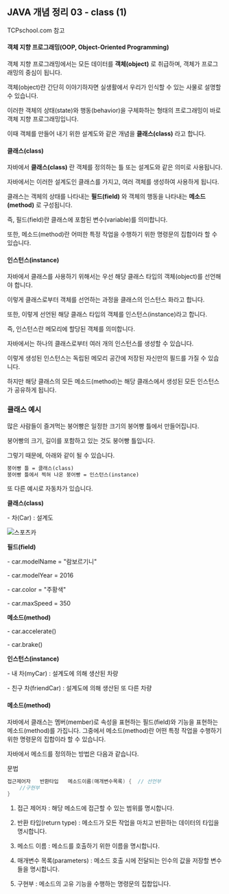 ##  JAVA 개념 정리 03 - class (1)

TCPschool.com 참고



#### 객체 지향 프로그래밍(OOP, Object-Oriented Programming)

객체 지향 프로그래밍에서는 모든 데이터를 **객체(object)** 로 취급하며, 객체가 프로그래밍의 중심이 됩니다.

 

객체(object)란 간단히 이야기하자면 실생활에서 우리가 인식할 수 있는 사물로 설명할 수 있습니다.

이러한 객체의 상태(state)와 행동(behavior)을 구체화하는 형태의 프로그래밍이 바로 객체 지향 프로그래밍입니다.

이때 객체를 만들어 내기 위한 설계도와 같은 개념을 **클래스(class)** 라고 합니다.



#### 클래스(class)

자바에서 **클래스(class)** 란 객체를 정의하는 틀 또는 설계도와 같은 의미로 사용됩니다.

자바에서는 이러한 설계도인 클래스를 가지고, 여러 객체를 생성하여 사용하게 됩니다.

 

클래스는 객체의 상태를 나타내는 **필드(field)** 와 객체의 행동을 나타내는 **메소드(method)** 로 구성됩니다.

즉, 필드(field)란 클래스에 포함된 변수(variable)를 의미합니다.

또한, 메소드(method)란 어떠한 특정 작업을 수행하기 위한 명령문의 집합이라 할 수 있습니다.



#### 인스턴스(instance)

자바에서 클래스를 사용하기 위해서는 우선 해당 클래스 타입의 객체(object)를 선언해야 합니다.

이렇게 클래스로부터 객체를 선언하는 과정을 클래스의 인스턴스 화라고 합니다.

또한, 이렇게 선언된 해당 클래스 타입의 객체를 인스턴스(instance)라고 합니다.

즉, 인스턴스란 메모리에 할당된 객체를 의미합니다.

 

자바에서는 하나의 클래스로부터 여러 개의 인스턴스를 생성할 수 있습니다.

이렇게 생성된 인스턴스는 독립된 메모리 공간에 저장된 자신만의 필드를 가질 수 있습니다.

하지만 해당 클래스의 모든 메소드(method)는 해당 클래스에서 생성된 모든 인스턴스가 공유하게 됩니다.





### 클래스 예시

많은 사람들이 즐겨먹는 붕어빵은 일정한 크기의 붕어빵 틀에서 만들어집니다. 

붕어빵의 크기, 길이를 포함하고 있는 것도 붕어빵 틀입니다. 

그렇기 때문에,  아래와 같이 될 수 있습니다.

```html
붕어빵 틀 = 클래스(class)
붕어빵 틀에서 찍혀 나온 붕어빵 = 인스턴스(instance)
```

  

또 다른 예시로 자동차가 있습니다.




**클래스(class)**

\- 차(Car) : 설계도

![스포츠카](http://tcpschool.com/lectures/img_java_sports_car.png)




**필드(field)**

\- car.modelName = "람보르기니"

\- car.modelYear = 2016

\- car.color = "주황색"

\- car.maxSpeed = 350

 


**메소드(method)**

\- car.accelerate()

\- car.brake()




**인스턴스(instance)**

\- 내 차(myCar) : 설계도에 의해 생산된 차량

\- 친구 차(friendCar) : 설계도에 의해 생산된 또 다른 차량





#### 메소드(method)

자바에서 클래스는 멤버(member)로 속성을 표현하는 필드(field)와 기능을 표현하는 메소드(method)를 가집니다. 그중에서 메소드(method)란 어떤 특정 작업을 수행하기 위한 명령문의 집합이라 할 수 있습니다.

 

자바에서 메소드를 정의하는 방법은 다음과 같습니다.

문법

```java
접근제어자   반환타입   메소드이름(매개변수목록) {  // 선언부
	//구현부
}
```



1. 접근 제어자 : 해당 메소드에 접근할 수 있는 범위를 명시합니다.

2. 반환 타입(return type) : 메소드가 모든 작업을 마치고 반환하는 데이터의 타입을 명시합니다.

3. 메소드 이름 : 메소드를 호출하기 위한 이름을 명시합니다.

4. 매개변수 목록(parameters) : 메소드 호출 시에 전달되는 인수의 값을 저장할 변수들을 명시합니다.

5. 구현부 : 메소드의 고유 기능을 수행하는 명령문의 집합입니다.

